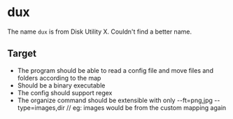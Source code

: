 # dux

The name `dux` is from Disk Utility X. Couldn't find a better name.

## Target
- The program should be able to read a config file and move files and folders according to the map
- Should be a binary executable
- The config should support regex
- The organize command should be extensible with only --ft=png,jpg --type=images,dir // eg: images would be from the custom mapping again
